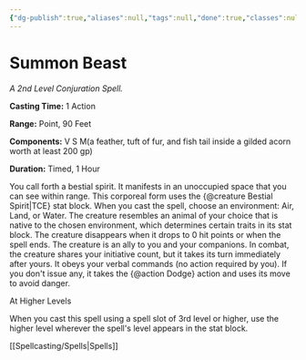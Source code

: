 ```yaml
---
{"dg-publish":true,"aliases":null,"tags":null,"done":true,"classes":null,"spellLevel":2,"school":"Conjuration","source":"TCE","permalink":"/spells/summon-beast/","dgHomeLink":false,"dgPassFrontmatter":true}
---
```


# Summon Beast
*A 2nd Level Conjuration Spell.*

**Casting Time:** 1 Action

**Range:** Point, 90 Feet

**Components:** V S M(a feather, tuft of fur, and fish tail inside a gilded acorn worth at least 200 gp)

**Duration:** Timed, 1 Hour

You call forth a bestial spirit. It manifests in an unoccupied space that you can see within range. This corporeal form uses the {@creature Bestial Spirit|TCE} stat block. When you cast the spell, choose an environment: Air, Land, or Water. The creature resembles an animal of your choice that is native to the chosen environment, which determines certain traits in its stat block. The creature disappears when it drops to 0 hit points or when the spell ends.
The creature is an ally to you and your companions. In combat, the creature shares your initiative count, but it takes its turn immediately after yours. It obeys your verbal commands (no action required by you). If you don't issue any, it takes the {@action Dodge} action and uses its move to avoid danger.

At Higher Levels

When you cast this spell using a spell slot of 3rd level or higher, use the higher level wherever the spell's level appears in the stat block.

[[Spellcasting/Spells|Spells]]